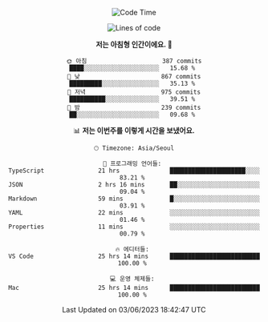 <div align='center'>
 
<!--START_SECTION:waka-->
![Code Time](http://img.shields.io/badge/Code%20Time-2%2C697%20hrs%2057%20mins-blue)

![Lines of code](https://img.shields.io/badge/%EC%A0%80%EB%8A%94%20%EC%97%AC%ED%83%9C%EA%B9%8C%EC%A7%80%20-1.2%20million%20%EC%A4%84%EC%9D%98%20%EC%BD%94%EB%93%9C%EB%A5%BC%20%EC%9E%91%EC%84%B1%ED%96%88%EC%96%B4%EC%9A%94.-blue)

**저는 아침형 인간이에요. 🐤** 

```text
🌞 아침                     387 commits         ████░░░░░░░░░░░░░░░░░░░░░   15.68 % 
🌆 낮　                     867 commits         █████████░░░░░░░░░░░░░░░░   35.13 % 
🌃 저녁                     975 commits         ██████████░░░░░░░░░░░░░░░   39.51 % 
🌙 밤　                     239 commits         ██░░░░░░░░░░░░░░░░░░░░░░░   09.68 % 
```


📊 **저는 이번주를 이렇게 시간을 보냈어요.** 

```text
🕑︎ Timezone: Asia/Seoul

💬 프로그래밍 언어들: 
TypeScript               21 hrs              █████████████████████░░░░   83.21 % 
JSON                     2 hrs 16 mins       ██░░░░░░░░░░░░░░░░░░░░░░░   09.04 % 
Markdown                 59 mins             █░░░░░░░░░░░░░░░░░░░░░░░░   03.91 % 
YAML                     22 mins             ░░░░░░░░░░░░░░░░░░░░░░░░░   01.46 % 
Properties               11 mins             ░░░░░░░░░░░░░░░░░░░░░░░░░   00.79 % 

🔥 에디터들: 
VS Code                  25 hrs 14 mins      █████████████████████████   100.00 % 

💻 운영 체제들: 
Mac                      25 hrs 14 mins      █████████████████████████   100.00 % 
```


 Last Updated on 03/06/2023 18:42:47 UTC
<!--END_SECTION:waka-->
 </div>
<!---
Emewjin/Emewjin is a ✨ special ✨ repository because its `README.md` (this file) appears on your GitHub profile.
You can click the Preview link to take a look at your changes.
--->
